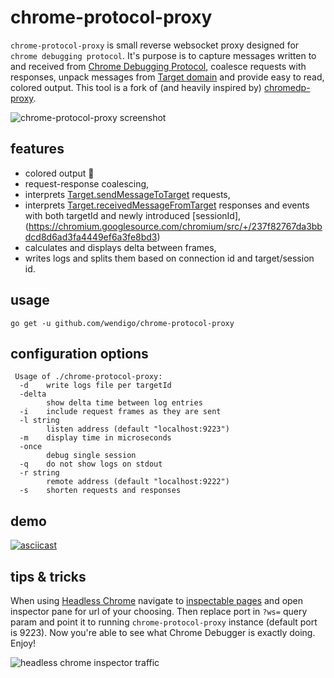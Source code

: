 # chrome-protocol-proxy

```chrome-protocol-proxy``` is small reverse websocket proxy designed for ```chrome debugging protocol```. It's purpose is to capture messages written to and received from [Chrome Debugging Protocol](https://chromedevtools.github.io/debugger-protocol-viewer), coalesce requests with responses, unpack messages from [Target domain](https://chromedevtools.github.io/debugger-protocol-viewer/tot/Target/) and provide easy to read, colored output. This tool is a fork of (and heavily inspired by) [chromedp-proxy](https://github.com/knq/chromedp/tree/master/cmd/chromedp-proxy).

![chrome-protocol-proxy screenshot](https://pbs.twimg.com/media/C9nifD2WsAEkl4s.jpg:large)

## features
- colored output 🖖
- request-response coalescing,
- interprets [Target.sendMessageToTarget](https://chromedevtools.github.io/debugger-protocol-viewer/tot/Target/#method-sendMessageToTarget) requests,
- interprets [Target.receivedMessageFromTarget](https://chromedevtools.github.io/debugger-protocol-viewer/tot/Target/#event-receivedMessageFromTarget) responses and events with both targetId and newly introduced [sessionId],(https://chromium.googlesource.com/chromium/src/+/237f82767da3bbdcd8d6ad3fa4449ef6a3fe8bd3)
- calculates and displays delta between frames,
- writes logs and splits them based on connection id and target/session id.

## usage
```go get -u github.com/wendigo/chrome-protocol-proxy```

## configuration options
```
 Usage of ./chrome-protocol-proxy:
  -d	write logs file per targetId
  -delta
    	show delta time between log entries
  -i	include request frames as they are sent
  -l string
    	listen address (default "localhost:9223")
  -m	display time in microseconds
  -once
    	debug single session
  -q	do not show logs on stdout
  -r string
    	remote address (default "localhost:9222")
  -s	shorten requests and responses
  ```
  
## demo
[![asciicast](https://asciinema.org/a/113947.png)](https://asciinema.org/a/113947?t=0:04&autoplay=1&speed=0.4)

## tips & tricks

When using [Headless Chrome](https://chromium.googlesource.com/chromium/src/+/lkgr/headless/README.md) navigate to [inspectable pages](http://localhost:9222/) and open inspector pane for url of your choosing. Then replace port in ```?ws=``` query param and point it to running ```chrome-protocol-proxy``` instance (default port is 9223). Now you're able to see what Chrome Debugger is exactly doing. Enjoy!

![headless chrome inspector traffic](https://pbs.twimg.com/media/C9nu8pIXsAE2Cpf.jpg:large)
